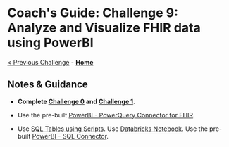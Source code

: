 # Coach's Guide: Challenge 9: Analyze and Visualize FHIR data using PowerBI

[< Previous Challenge](./Solution08.md) - **[Home](./readme.md)**

## Notes & Guidance

- **Complete [Challenge 0](./Solution00.md) and [Challenge 1](./Solution01.md)**.

- Use the pre-built [PowerBI - PowerQuery Connector for FHIR](./PowerBI%20-%20PowerQuery%20Connector%20for%20FHIR.pbit).

- Use [SQL Tables using Scripts](./SQL%20DDL%20Script.txt). Use [Databricks Notebook](./fhirhackdatabrickstemplate.dbc). Use the pre-built [PowerBI - SQL Connector](./PowerBI%20-%20SQL%20Connector.pbit).

